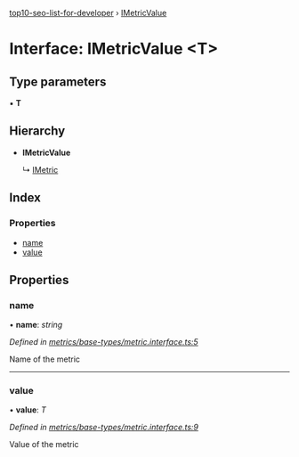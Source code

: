[top10-seo-list-for-developer](../README.md) › [IMetricValue](imetricvalue.md)

# Interface: IMetricValue <**T**>

## Type parameters

▪ **T**

## Hierarchy

* **IMetricValue**

  ↳ [IMetric](imetric.md)

## Index

### Properties

* [name](imetricvalue.md#name)
* [value](imetricvalue.md#value)

## Properties

###  name

• **name**: *string*

*Defined in [metrics/base-types/metric.interface.ts:5](https://github.com/deepcrawl/top10-seo-list-for-developer/blob/33055d5/src/metrics/base-types/metric.interface.ts#L5)*

Name of the metric

___

###  value

• **value**: *T*

*Defined in [metrics/base-types/metric.interface.ts:9](https://github.com/deepcrawl/top10-seo-list-for-developer/blob/33055d5/src/metrics/base-types/metric.interface.ts#L9)*

Value of the metric
